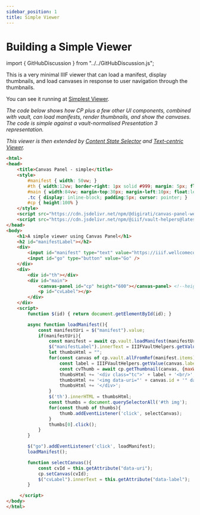 ```yaml
---
sidebar_position: 1
title: Simple Viewer
---
```


# Building a Simple Viewer

import { GitHubDiscussion } from "../../GitHubDiscussion.js";

This is a very minimal IIIF viewer that can load a manifest, display thumbnails, and load canvases in response to user navigation through the thumbnails.

You can see it running at <a href="../../demos/simplest-viewer.html" target="_blank">Simplest Viewer</a>.

_The code below shows how CP plus a few other UI components, combined with vault, can load manifests, render thumbnails, and show the canvases. The code is simple against a vault-normalised Presentation 3 representation._

_This viewer is then extended by [Content State Selector](./content-state-selector) and [Text-centric Viewer](./text-centric)._

<!-- Can we use an include here? -->
```html
<html>
<head>
    <title>Canvas Panel - simple</title>
    <style>
        #manifest { width: 50vw; }
        #th { width:12vw; border-right: 1px solid #999; margin: 5px; float:left; height:90%; overflow-y:scroll; }        
        #main { width:84vw; margin-top:30px; margin-left:10px; float:left; height:90%;} 
        .tc { display: inline-block; padding:5px; cursor: pointer; }
        #cp { height:100% }
    </style>
    <script src="https://cdn.jsdelivr.net/npm/@digirati/canvas-panel-web-components@latest"></script>
    <script src="https://cdn.jsdelivr.net/npm/@iiif/vault-helpers@latest/dist/index.umd.js"></script>
</head>
<body>
    <h1>A simple viewer using Canvas Panel</h1>
    <h2 id="manifestLabel"></h2>
    <div>    
        <input id="manifest" type="text" value="https://iiif.wellcomecollection.org/presentation/b18035723" />
        <input id="go" type="button" value="Go" />
    </div>    
    <div>    
        <div id="th"></div>
        <div id="main">
            <canvas-panel id="cp" height="600"></canvas-panel> <!--height="95%" -->
            <p id="cvLabel"></p>
        </div>
    </div>
    <script>    
        function $(id) { return document.getElementById(id); }

        async function loadManifest(){
            const manifestUri = $("manifest").value;
            if(manifestUri){
                const manifest = await cp.vault.loadManifest(manifestUri);       
                $("manifestLabel").innerText = IIIFVaultHelpers.getValue(manifest.label);      
                let thumbsHtml = "";
                for(const canvas of cp.vault.allFromRef(manifest.items)){              
                    const label = IIIFVaultHelpers.getValue(canvas.label);
                    const cvThumb = await cp.getThumbnail(canvas, {maxWidth:100, maxHeight:200})
                    thumbsHtml += '<div class="tc">' + label + '<br/>';
                    thumbsHtml += '<img data-uri="' + canvas.id + '" data-label="' + label + '" src="' + cvThumb.best.id + '" />';
                    thumbsHtml += '</div>';   
                }
                $('th').innerHTML = thumbsHtml;    
                const thumbs = document.querySelectorAll('#th img');      
                for(const thumb of thumbs){
                    thumb.addEventListener('click', selectCanvas);
                }  
                thumbs[0].click();
            }
        }

        $("go").addEventListener('click', loadManifest);
        loadManifest();

        function selectCanvas(){
            const cvId = this.getAttribute("data-uri");
            cp.setCanvas(cvId);
            $("cvLabel").innerText = this.getAttribute("data-label");
        }

     </script>
</body>
</html>
```

<GitHubDiscussion ghid="20" />